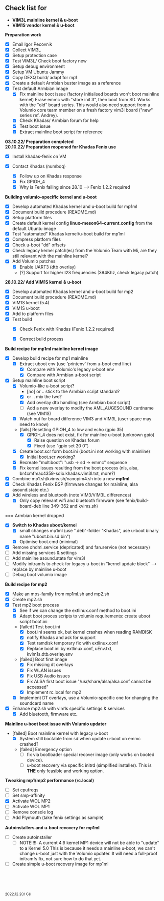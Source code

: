 ## Check list for 
* **VIM3L mainline kernel & u-boot**
* **VIM1S vendor kernel & u-boot**

**Preparation work** 
* [x] Email Igor Pecovnik
* [x] Collect VIM3L
* [x] Setup protection case
* [x] Test VIM3L/ Check boot factory new
* [x] Setup debug environment
* [x] Setup VM Ubuntu Jammy
* [x] Copy DEXQ build/ adapt for mp1
* [x] Create a default Armbian buster image as a reference
* [x] Test default Armbian image
    * [x] Fix mainline boot issue (factory initialised boards won't boot mainline kernel)
    Erase emmc with "store init 3", then boot from SD. Works with the "old" board series. 
    This would also need support from a Volumio core team member on a fresh factory vim3l board ("new" series ref. Andrey).
    * [x] Check Khadas/ Armbian forum for help
    * [x] Test boot issue
    * [x] Extract mainline boot script for reference  
  
**03.10.22/ Preparation completed**  
**20.10.22/ Preparation reopened for Khadas Fenix use**
* [x] Install khadas-fenix on VM

* [x] Contact Khadas (numbqq)
    * [x] Follow up on Khadas response
    * [x] Fix GPIOH_4  
    * [x] Why is Fenix failing since 28.10 --> Fenix 1.2.2 required

**Building volumio-specific kernel and u-boot**
* [x] Develop automated Khadas kernel and u-boot build for mp1ml
* [x] Document build procedure (README.md)
* [x] Setup platform files
* [x] Create default kernel config **linux-meson64-current.config** from the default Ubuntu image
* [x] Test "automated" Khadas kernel/u-boot build for mp1ml
* [x] Compress platform files
* [x] Check u-boot "dd" offsets
* [x] Check legacy kernel patch(es) from the Volumio Team with Mi, are they still relevant with the mainline kernel? 
* [x] Add Volumio patches
    * [x] Enable UART3 (dtb overlay)
    * [?] Support for higher I2S frequencies (384Khz, check legacy patch)


**28.10.22/ Add VIM1S kernel & u-boot**
* [x] Develop automated Khadas kernel and u-boot build for mp2
* [x] Document build procedure (README.md)
* [x] VIM1S kernel (5.4)
* [x] VIM1S u-boot
* [x] Add to platform files
* [x] Test build
    * [x] Check Fenix with Khadas (Fenix 1.2.2 required)
    * [x] Correct build process


**Build recipe for mp1ml mainline kernel image**
* [x] Develop build recipe for mp1 mainline
    * [x] Extract uboot env (use 'printenv' from u-boot cmd line)
        * [x] Compare with Volumio's legacy u-boot env 
        * [x] Compare with Armbian u-boot script   
* [x] Setup mainline boot script
    * [x] Volumio-like u-boot script? 
        * [no] or .. stick to the Armbian script standard?
        * [x] or .. mix the two?
        * [x] Add overlay dtb handling (see Armbian boot script)
        * [ ] Add a new overlay to modify the AML_AUGESOUND cardname (see VIM1S)
    * [x] Watch out for board difference VIM3 and VIM3L (user space may need to know)
    * [fails] Resetting GPIOH_4 to low and echo (gpio 35)  
        * [x] GPIOH_4 does not exist, fix for mainline u-boot (unknown gpio)
            * [x] Raise question on Khadas forum
            * [x] Fixed (use "gpio set 20 0")
    * [x] Create boot.scr form boot.ini (boot.ini not working with mainline)
        * [x] Initial boot.scr working?
    * [x] Recreate "multiboot": "usb -> sd -> emmc" sequence 
    * [x] Fix kernel issues resulting from the boot process (nls, alsa, br4cmfmac4359-sdio.khadas.vim3l.txt, more?) 
* [x] Combine mp1.sh/kvims.sh/nanopim4.sh into a new **mp1ml**
* [x] Check Khadas Fenix BSP (firmware changes for mainline, alsa asound.state etc.)
* [x] Add wireless and bluetooth (note VIM3/VIM3L differences)
    * [x] Only copy relevant wifi and bluetooth firmware (see fenix/build-board-deb line 349-362 and kvims.sh)

=== Armbian kernel dropped
* [x] **Switch to Khadas uboot/kernel**
    * [x] small changes mp1ml (use ".deb"-folder "Khadas", use u-boot binary name "uboot.bin.sd.bin")
    * [x] Optimise boot.cmd (minimal)
* [x] Remove ohdmi.service (depricated) and fan.service (not necessary)
* [ ] Add missing services & settings
* [ ] Add mainline asound.state for vim3l
* [ ] Modify initramfs to check for legacy u-boot in "kernel update block" --> replace by mainline u-boot
* [ ] Debug boot volumio image

**Build recipe for mp2**
* [x] Make an mps-family from mp1ml.sh and mp2.sh
* [x] Create mp2.sh 
* [x] Test mp2 boot process
    * [x] See if we can change the extlinux.conf method to boot.ini
    * [x] Adapt boot proces scripts to volumio requirements: create uboot script boot.ini
    * [failed] Test boot.ini
        * [x] boot.ini seems ok, but kernel crashes when reading RAMDISK
        * [x] notify Khadas and ask for support
        * [x] Test ramdisk temporary fix with extlinux.conf
        * [x] Replace boot.ini by extlinux.conf, uEnv.txt, kvim1s.dtb.overlay.env
    * [failed] Boot first image
        * [x] Fix missing dt overlays
        * [x] Fix WLAN issues
        * [x] Fix USB Audio issues
        * [x] Fix ALSA first boot issue "/usr/share/alsa/alsa.conf cannot be accessed"
        * [x] Implement rc.local for mp2
    * [x] Implement DT overlays, use a Volumio-specific  one for changing the soundcard name    
* [x] Enhance mp2.sh with vim1s specific settings & services
    * [x] Add bluetooth, firmware etc. 

**Mainline u-boot boot issue with Volumio updater**
* [failed] Boot mainline kernel with legacy u-boot
    * [x] System still bootable from sd when update u-boot on emmc crashed? 
    * [failed] Emergency option
        * [ ] fix via bootloader special recover image (only works on booted device).
        * [ ] u-boot recovery via specific initrd (simplified installer). This is **THE** only feasible and working option.

**Tweaking mp1/mp2 performance (rc.local)**
* [ ] Set cpufreqs
* [ ] Set smp-affinity
* [x] Activate WOL MP2
* [ ] Activate WOL MP1
* [ ] Remove console log
* [ ] Add Plymouth (take fenix settings as sample)

**Autoinstallers and u-boot recovery for mp1ml**
* [ ] Create autoinstaller 
    * [ ] NOTE!!!!: A current 4.9 kernel MP1 device will not be able to "update" to a Kernel 5.0
    This is because it needs a mainline u-boot, we can't change u-boot just with the Volumio updater.
    It will need a full-proof initramfs fix, not sure how to do that yet.
* [ ] Create simple u-boot recovery image for mp1ml

<br />
<br />
<br />
<br />
<sub> 2022.12.20/ Gé

